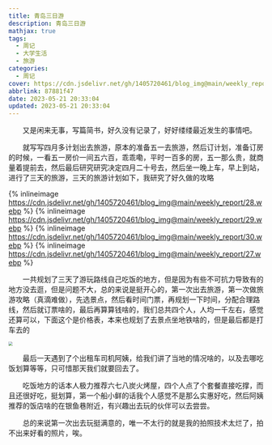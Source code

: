 ```yaml
---
title: 青岛三日游
description: 青岛三日游
mathjax: true
tags:
  - 周记
  - 大学生活
  - 旅游
categories:
  - 周记
cover: https://cdn.jsdelivr.net/gh/1405720461/blog_img@main/weekly_report/32.webp
abbrlink: 87881f47
date: 2023-05-21 20:33:04
updated: 2023-05-21 20:33:04
---
```


&emsp;&emsp;又是闲来无事，写篇简书，好久没有记录了，好好缕缕最近发生的事情吧。

&emsp;&emsp;就写写四月多计划出去旅游，原本的准备五一去旅游，然后订计划，准备订房的时候，一看五一房价一间五六百，乖乖嘞，平时一百多的房，五一那么贵，就商量着提前去，然后最后研究研究决定四月二十号去，然后坐一晚上车，早上到站，进行了三天的旅游，三天的旅游计划如下，我研究了好久做的攻略

{% inlineimage https://cdn.jsdelivr.net/gh/1405720461/blog_img@main/weekly_report/28.webp %}
{% inlineimage https://cdn.jsdelivr.net/gh/1405720461/blog_img@main/weekly_report/29.webp %}
{% inlineimage https://cdn.jsdelivr.net/gh/1405720461/blog_img@main/weekly_report/30.webp %}
{% inlineimage https://cdn.jsdelivr.net/gh/1405720461/blog_img@main/weekly_report/27.webp %}

&emsp;&emsp;一共规划了三天了游玩路线自己吃饭的地方，但是因为有些不可抗力导致有的地方没去逛，但是问题不大，总的来说是挺开心的，第一次出去旅游，第一次做旅游攻略（真滴难做），先选景点，然后看时间门票，再规划一下时间，分配合理路线，然后就订票啥的，最后再算算钱啥的，我们总共四个人，人均一千左右，感觉还算可以，下面这个是价格表，本来也规划了去景点坐地铁啥的，但是最后都是打车去的

<img src="https://cdn.jsdelivr.net/gh/1405720461/blog_img@main/weekly_report/31.webp" style="zoom:50%;" />

&emsp;&emsp;最后一天遇到了个出租车司机阿姨，给我们讲了当地的情况啥的，以及去哪吃饭划算等等，只可惜那天我们就要回去了。

&emsp;&emsp;吃饭地方的话本人极力推荐六七八炭火烤屋，四个人点了个套餐直接吃撑，而且还很好吃，挺划算，第一个船小鲜的话我个人感觉不是那么实惠好吃，然后阿姨推荐的饭店啥的在银鱼巷附近，有兴趣出去玩的伙伴可以去尝尝。

&emsp;&emsp;总的来说第一次出去玩挺满意的，唯一不太行的就是我的拍照技术太烂了，拍不出来好看的照片，唉。

